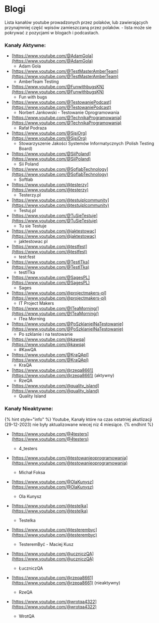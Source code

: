 # Blogi

Lista kanałów youtube prowadzonych przez polaków, lub zawierających przynajmniej część wpisów zamieszczaną przez polaków. - lista może sie pokrywać z pozycjami w blogach i podcastach.

### Kanały Aktywne:
* [https://www.youtube.com/@AdamGola](https://www.youtube.com/@AdamGola)
  * Adam Gola
* [https://www.youtube.com/@TestMasterAmberTeam](https://www.youtube.com/@TestMasterAmberTeam)
  * AmberTeam Testing
* [https://www.youtube.com/@FunwithbugsKN](https://www.youtube.com/@FunwithbugsKN)
  * Fun with bugs
* [https://www.youtube.com/@TestowaniePodcast](https://www.youtube.com/@TestowaniePodcast)
  * Norbert Jankowski - Testowanie Oprogramowania
* [https://www.youtube.com/@TechnikaProgramowania](https://www.youtube.com/@TechnikaProgramowania)
  * Rafał Podraza
* [https://www.youtube.com/@SjsiOrg](https://www.youtube.com/@SjsiOrg)
  * Stowarzyszenie Jakości Systemów Informatycznych (Polish Testing Board)
* [https://www.youtube.com/@SiiPoland](https://www.youtube.com/@SiiPoland)
  * Sii Poland
* [https://www.youtube.com/@SoflabTechnology](https://www.youtube.com/@SoflabTechnology)
  * Softlab
* [https://www.youtube.com/@testerzy](https://www.youtube.com/@testerzy)
  * Testerzy.pl
* [https://www.youtube.com/@testujplcommunity](https://www.youtube.com/@testujplcommunity)
  * Testuj.pl
* [https://www.youtube.com/@TuSieTestuje](https://www.youtube.com/@TuSieTestuje)
  * Tu sie Testuje
* [https://www.youtube.com/@jaktestowac](https://www.youtube.com/@jaktestowac)
  * jaktestowac pl
* [https://www.youtube.com/@testfest](https://www.youtube.com/@testfest)
  * test:fest
* [https://www.youtube.com/@TestITka](https://www.youtube.com/@TestITka)
  * testITka
* [https://www.youtube.com/@SagesPL](https://www.youtube.com/@SagesPL)
  * Sages
* [https://www.youtube.com/@projectmakers-pl](https://www.youtube.com/@projectmakers-pl)
  * IT Project Makers
* [https://www.youtube.com/@ITeaMorning/](https://www.youtube.com/@ITeaMorning/)
  * ITea Morning
* [https://www.youtube.com/@PoSzklanieINaTestowanie](https://www.youtube.com/@PoSzklanieINaTestowanie)
  * Po szklanie i na testowanie
* [https://www.youtube.com/@kawqa](https://www.youtube.com/@kawqa)
  * #KawQA
* [https://www.youtube.com/@KraQApl](https://www.youtube.com/@KraQApl)
  * KraQA
* [https://www.youtube.com/@rzeqa8661](https://www.youtube.com/@rzeqa8661) (aktywny)
  * RzeQA
* [https://www.youtube.com/@quality_island](https://www.youtube.com/@quality_island)
  * Quality Island

### Kanały Nieaktywne:
{% hint style="info" %}
Youtube, Kanały które na czas ostatniej akutlizacji (29-12-2023) nie były aktualizowane wiecej niz 4 miesiące.
{% endhint %}

* [https://www.youtube.com/@4testers](https://www.youtube.com/@4testers)
  * 4_testers
* [https://www.youtube.com/@testowanieoprogramowania](https://www.youtube.com/@testowanieoprogramowania)
  * Michał Foksa
* [https://www.youtube.com/@OlaKunysz](https://www.youtube.com/@OlaKunysz)
  * Ola Kunysz

* [https://www.youtube.com/@testelka](https://www.youtube.com/@testelka)
  * Testelka
* [https://www.youtube.com/@testerembyc](https://www.youtube.com/@testerembyc)
  * TesteremByć - Maciej Kusz
* [https://www.youtube.com/@uczniczQA](https://www.youtube.com/@uczniczQA)
  * ŁuczniczQA
* [https://www.youtube.com/@rzeqa8661](https://www.youtube.com/@rzeqa8661) (nieaktywny)
  * RzeQA
* [https://www.youtube.com/@wrotqa4322](https://www.youtube.com/@wrotqa4322)
  * WrotQA
